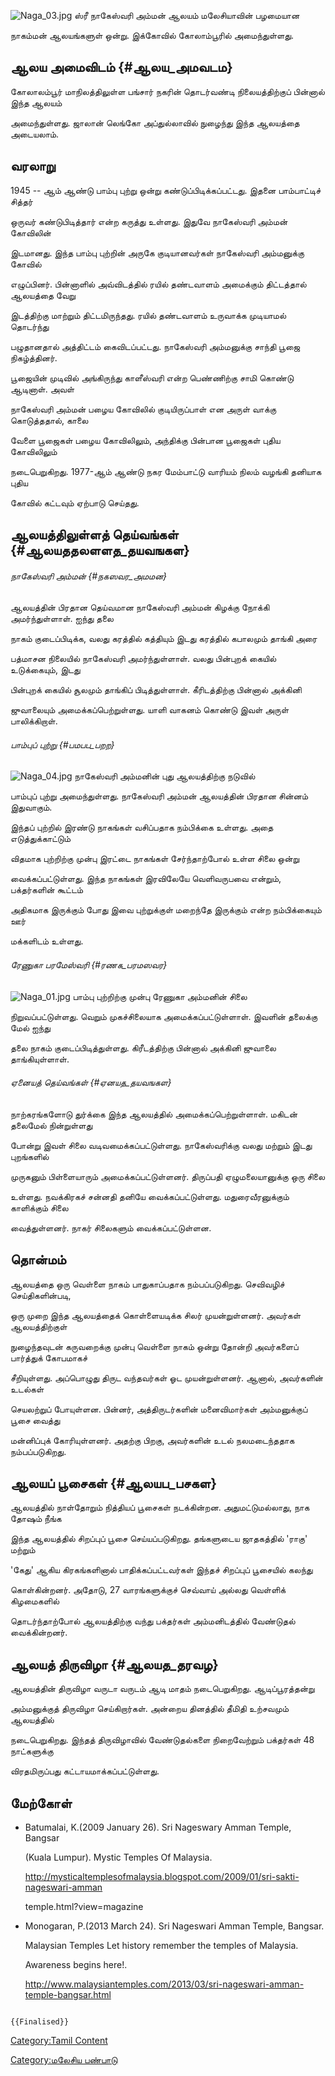 ![](Naga_03.jpg "Naga_03.jpg") ஸ்ரீ நாகேஸ்வரி அம்மன் ஆலயம் மலேசியாவின் பழமையான
நாகம்மன் ஆலயங்களுள் ஒன்று. இக்கோவில் கோலாம்பூரில் அமைந்துள்ளது.

## ஆலய அமைவிடம் {#ஆலய_அமவடம}

கோலாலம்பூர் மாநிலத்திலுள்ள பங்சார் நகரின் தொடர்வண்டி நிலையத்திற்குப் பின்னால் இந்த ஆலயம்
அமைந்துள்ளது. ஜாலான் லெங்கோ அப்துல்லாவில் நுழைந்து இந்த ஆலயத்தை அடையலாம்.

## வரலாறு

1945 -- ஆம் ஆண்டு பாம்பு புற்று ஒன்று கண்டுப்பிடிக்கப்பட்டது. இதனை பாம்பாட்டிச் சித்தர்
ஒருவர் கண்டுபிடித்தார் என்ற கருத்து உள்ளது. இதுவே நாகேஸ்வரி அம்மன் கோவிலின்
இடமானது. இந்த பாம்பு புற்றின் அருகே குடியானவர்கள் நாகேஸ்வரி அம்மனுக்கு கோவில்
எழுப்பினர். பின்னாளில் அவ்விடத்தில் ரயில் தண்டவாளம் அமைக்கும் திட்டத்தால் ஆலயத்தை வேறு
இடத்திற்கு மாற்றும் திட்டமிருந்தது. ரயில் தண்டவாளம் உருவாக்க முடியாமல் தொடர்ந்து
பழுதானதால் அத்திட்டம் கைவிடப்பட்டது. நாகேஸ்வரி அம்மனுக்கு சாந்தி பூஜை நிகழ்த்தினர்.
பூஜையின் முடிவில் அங்கிருந்து காளீஸ்வரி என்ற பெண்ணிற்கு சாமி கொண்டு ஆடினாள். அவள்
நாகேஸ்வரி அம்மன் பழைய கோவிலில் குடியிருப்பாள் என அருள் வாக்கு கொடுத்ததால், காலை
வேளை பூஜைகள் பழைய கோவிலிலும், அந்திக்கு பின்பான பூஜைகள் புதிய கோவிலிலும்
நடைபெறுகிறது. 1977-ஆம் ஆண்டு நகர மேம்பாட்டு வாரியம் நிலம் வழங்கி தனியாக புதிய
கோவில் கட்டவும் ஏற்பாடு செய்தது.

## ஆலயத்திலுள்ளத் தெய்வங்கள் {#ஆலயததலளளத_தயவஙகள}

###### நாகேஸ்வரி அம்மன் {#நகஸவர_அமமன}

ஆலயத்தின் பிரதான தெய்வமான நாகேஸ்வரி அம்மன் கிழக்கு நோக்கி அமர்ந்துள்ளாள். ஐந்து தலை
நாகம் குடைப்பிடிக்க, வலது கரத்தில் கத்தியும் இடது கரத்தில் கபாலமும் தாங்கி அரை
பத்மாசன நிலையில் நாகேஸ்வரி அமர்ந்துள்ளாள். வலது பின்புறக் கையில் உடுக்கையும், இடது
பின்புறக் கையில் சூலமும் தாங்கிப் பிடித்துள்ளாள். கீரிடத்திற்கு பின்னால் அக்கினி
ஜுவாலையும் அமைக்கப்பெற்றுள்ளது. யாளி வாகனம் கொண்டு இவள் அருள் பாலிக்கிறாள்.

###### பாம்புப் புற்று {#பமபப_பறற}

![](Naga_04.jpg "Naga_04.jpg") நாகேஸ்வரி அம்மனின் புது ஆலயத்திற்கு நடுவில்
பாம்புப் புற்று அமைந்துள்ளது. நாகேஸ்வரி அம்மன் ஆலயத்தின் பிரதான சின்னம் இதுவாகும்.
இந்தப் புற்றில் இரண்டு நாகங்கள் வசிப்பதாக நம்பிக்கை உள்ளது. அதை எடுத்துக்காட்டும்
விதமாக புற்றிற்கு முன்பு இரட்டை நாகங்கள் சேர்ந்தாற்போல் உள்ள சிலை ஒன்று
வைக்கப்பட்டுள்ளது. இந்த நாகங்கள் இரவிலேயே வெளிவருபவை என்றும், பக்தர்களின் கூட்டம்
அதிகமாக இருக்கும் போது இவை புற்றுக்குள் மறைந்தே இருக்கும் என்ற நம்பிக்கையும் ஊர்
மக்களிடம் உள்ளது.

###### ரேணுகா பரமேஸ்வரி {#ரணக_பரமஸவர}

![](Naga_01.jpg "Naga_01.jpg") பாம்பு புற்றிற்கு முன்பு ரேணுகா அம்மனின் சிலை
நிறுவப்பட்டுள்ளது. வெறும் முகச்சிலையாக அமைக்கப்பட்டுள்ளாள். இவளின் தலைக்கு மேல் ஐந்து
தலை நாகம் குடைப்பிடித்துள்ளது. கிரீடத்திற்கு பின்னால் அக்கினி ஜுவாலை தாங்கியுள்ளாள்.

###### ஏனையத் தெய்வங்கள் {#ஏனயத_தயவஙகள}

நாற்கரங்களோடு துர்க்கை இந்த ஆலயத்தில் அமைக்கப்பெற்றுள்ளாள். மகிடன் தலைமேல் நின்றுள்ளது
போன்று இவள் சிலை வடிவமைக்கப்பட்டுள்ளது. நாகேஸ்வரிக்கு வலது மற்றும் இடது புறங்களில்
முருகனும் பிள்ளையாரும் அமைக்கப்பட்டுள்ளனர். திருப்பதி ஏழுமலையானுக்கு ஒரு சிலை
உள்ளது. நவக்கிரகச் சன்னதி தனியே வைக்கப்பட்டுள்ளது. மதுரைவீரனுக்கும் காளிக்கும் சிலை
வைத்துள்ளனர். நாகர் சிலைகளும் வைக்கப்பட்டுள்ளன.

## தொன்மம்

ஆலயத்தை ஒரு வெள்ளை நாகம் பாதுகாப்பதாக நம்பப்படுகிறது. செவிவழிச் செய்திகளின்படி,
ஒரு முறை இந்த ஆலயத்தைக் கொள்ளையடிக்க சிலர் முயன்றுள்ளனர். அவர்கள் ஆலயத்திற்குள்
நுழைந்தவுடன் கருவறைக்கு முன்பு வெள்ளை நாகம் ஒன்று தோன்றி அவர்களைப் பார்த்துக் கோபமாகச்
சீறியுள்ளது. அப்பொழுது திருட வந்தவர்கள் ஓட முயன்றுள்ளனர். ஆனால், அவர்களின் உடல்கள்
செயலற்றுப் போயுள்ளன. பின்னர், அத்திருடர்களின் மனைவிமார்கள் அம்மனுக்குப் பூசை வைத்து
மன்னிப்புக் கோரியுள்ளனர். அதற்கு பிறகு, அவர்களின் உடல் நலமடைந்ததாக நம்பப்படுகிறது.

## ஆலயப் பூசைகள் {#ஆலயப_பசகள}

ஆலயத்தில் நாள்தோறும் நித்தியப் பூசைகள் நடக்கின்றன. அதுமட்டுமல்லாது, நாக தோஷம் நீங்க
இந்த ஆலயத்தில் சிறப்புப் பூசை செய்யப்படுகிறது. தங்களுடைய ஜாதகத்தில் \'ராகு\' மற்றும்
\'கேது\' ஆகிய கிரகங்களினால் பாதிக்கப்பட்டவர்கள் இந்தச் சிறப்புப் பூசையில் கலந்து
கொள்கின்றனர். அதோடு, 27 வாரங்களுக்குச் செவ்வாய் அல்லது வெள்ளிக் கிழமைகளில்
தொடர்ந்தாற்போல் ஆலயத்திற்கு வந்து பக்தர்கள் அம்மனிடத்தில் வேண்டுதல் வைக்கின்றனர்.

## ஆலயத் திருவிழா {#ஆலயத_தரவழ}

ஆலயத்தின் திருவிழா வருடா வருடம் ஆடி மாதம் நடைபெறுகிறது. ஆடிப்பூரத்தன்று
அம்மனுக்குத் திருவிழா செய்கிறார்கள். அன்றைய தினத்தில் தீமிதி உற்சவமும் ஆலயத்தில்
நடைபெறுகிறது. இந்தத் திருவிழாவில் வேண்டுதல்களை நிறைவேற்றும் பக்தர்கள் 48 நாட்களுக்கு
விரதமிருப்பது கட்டாயமாக்கப்பட்டுள்ளது.

## மேற்கோள்

-   Batumalai, K.(2009 January 26). Sri Nageswary Amman Temple, Bangsar
    (Kuala Lumpur). Mystic Temples Of Malaysia.
    http://mysticaltemplesofmalaysia.blogspot.com/2009/01/sri-sakti-nageswari-amman
    temple.html?view=magazine
-   Monogaran, P.(2013 March 24). Sri Nageswari Amman Temple, Bangsar.
    Malaysian Temples Let history remember the temples of Malaysia.
    Awareness begins here!.
    http://www.malaysiantemples.com/2013/03/sri-nageswari-amman-temple-bangsar.html

```{=mediawiki}
{{Finalised}}
```
[Category:Tamil Content](Category:Tamil_Content "wikilink")
[Category:மலேசிய பண்பாடு](Category:மலேசிய_பண்பாடு "wikilink")
